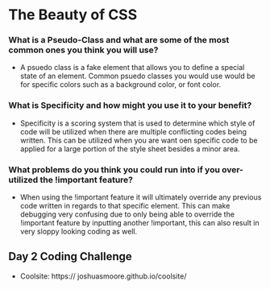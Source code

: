 # The Beauty of CSS
### What is a Pseudo-Class and what are some of the most common ones you think you will use?
* A psuedo class is a fake element that allows you to define a special state of an element. Common psuedo classes you would use would be for specific colors such as a background color, or font color. 
### What is Specificity and how might you use it to your benefit?
* Specificity is a scoring system that is used to determine which style of code will be utilized when there are multiple conflicting codes being written. This can be utilized when you are want oen specific code to be applied for a large portion of the style sheet besides a minor area. 

### What problems do you think you could run into if you over-utilized the !important feature?
* When using the !important feature it will ultimately override any previous code written in regards to that specific element. This can make debugging very confusing due to only being able to override the !important feature by inputting another !important, this can also result in very sloppy looking coding as well.

   
    
     
## Day 2 Coding Challenge
 - Coolsite: https://  joshuasmoore.github.io/coolsite/